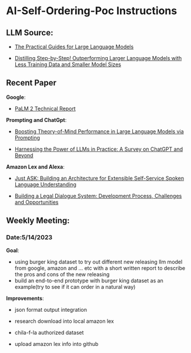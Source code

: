 

# AI-Self-Ordering-Poc Instructions
  ## LLM Source:
   - [The Practical Guides for Large Language Models](https://github.com/Mooler0410/LLMsPracticalGuide/)
   
   - [Distilling Step-by-Step! Outperforming Larger Language Models with Less Training Data and Smaller Model Sizes](https://arxiv.org/pdf/2305.02301.pdf)
  
  ## Recent Paper
  <strong>Google</strong>:
   - [PaLM 2 Technical Report](https://ai.google/static/documents/palm2techreport.pdf)
  
  <strong>Prompting and ChatGpt</strong>:
   - [Boosting Theory-of-Mind Performance in Large Language Models via Prompting](https://ai.google/static/documents/palm2techreport.pdf)
   
   - [Harnessing the Power of LLMs in Practice: A Survey on ChatGPT and Beyond](https://arxiv.org/pdf/2304.13712.pdf)
  
  <strong>Amazon Lex and Alexa</strong>:
   - [Just ASK: Building an Architecture for Extensible Self-Service Spoken Language Understanding](https://ai.google/static/documents/palm2techreport.pdf)

   - [Building a Legal Dialogue System: Development Process, Challenges and Opportunities](https://arxiv.org/abs/2109.00381)
    


  ## Weekly Meeting:
  ### Date:5/14/2023
  <strong>Goal</strong>:
  - using burger king dataset to try out different new releasing llm model from google, amazon and ... etc with a short written report to describe the pros and cons of the new releasing
  - build an end-to-end prototype with burger king dataset as an example(try to see if it can order in a natural way)
    
  <strong>Improvements</strong>:
  - json format output integration

  - research download into local amazon lex

  - chila-f-la authorized dataset

  - upload amazon lex info into github

      
  
